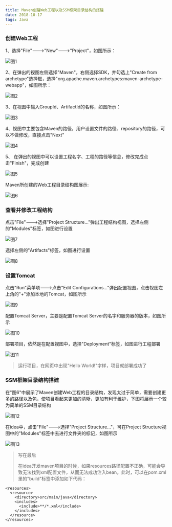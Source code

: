 ```yaml
---
title: Maven创建Web工程以及SSM框架目录结构的搭建
date: 2018-10-17
tags: Java
---
```


### 创建Web工程

1、选择"File"--->"New"--->"Project"，如图所示：

![图1](maven创建web工程/1.png)

2、在弹出的视图左侧选择"Maven"，右侧选择SDK，并勾选上"Create from archetype"选择框，选择"org.apache.maven.archetypes:maven-archetype-webapp"，如图所示：

![图2](maven创建web工程/2.png)

3、在视图中输入GroupId、ArtifactId的名称，如图所示：

![图3](maven创建web工程/3.png)

4、视图中主要包含Maven的路径，用户设置文件的路径、repository的路径，可以不做修改，直接点击"Next"

![图4](maven创建web工程/4.png)

5、 在弹出的视图中可以设置工程名字、工程的路径等信息，修改完成点击"Finish"，完成创建

![图5](maven创建web工程/5.png)

Maven所创建的Web工程目录结构图展示:

![图6](maven创建web工程/6.png)

### 查看并修改工程结构

点击"File"--->选择"Project Structure..."弹出工程结构视图，选择左侧的"Modules"标签，如图进行设置

![图7](maven创建web工程/7.png)

选择左侧的"Artifacts"标签，如图进行设置

![图8](maven创建web工程/8.png)

### 设置Tomcat

点击"Run"菜单项--->点击"Edit Configurations..."弹出配置视图，点击视图左上角的"+"添加本地的Tomcat，如图所示

![图9](maven创建web工程/9.png)

配置Tomcat Server，主要是配置Tomcat Server的名字和服务器的版本，如图所示

![图10](maven创建web工程/10.png)

部署项目，依然是在配置视图中，选择"Deployment"标签，如图进行工程部署

![图11](maven创建web工程/11.png)


>运行项目，在网页中出现"Hello World!"字样，项目就部署成功了


### SSM框架目录结构搭建

在"图6"中展示了Maven创建Web工程的目录结构，发现太过于简单，需要创建更多的路径以及包，使项目看起来更加的清晰，更加有利于维护，下图将展示一个较为简单的SSM目录结构

![图12](maven创建web工程/12.png)

在idea中，点击"File"--->选择"Project Structure..."，可在Project Structure视图中的"Modules"标签中去进行文件夹的标记，如图所示

![图13](maven创建web工程/13.png)



>写在最后
>
>在idea开发maven项目的时候，如果resources路径配置不正确，可能会导致无法找到xml配置文件，从而无法成功注入bean。此时，可以在pom.xml里的"build"标签中添加如下代码：


	<resources>
      <resource>
        <directory>src/main/java</directory>
        <includes>
          <include>**/*.xml</include>
        </includes>
      </resource>
    </resources>
